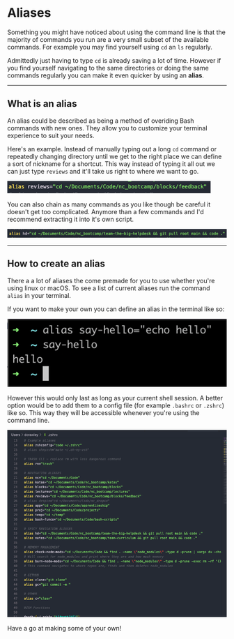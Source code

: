 # Aliases

Something you might have noticed about using the command line is that the majority of commands you run are a very small subset of the available commands. For example you may find yourself using `cd` an `ls` regularly.

Admittedly just having to type `cd` is already saving a lot of time. However if you find yourself navigating to the same directories or doing the same commands regularly you can make it even quicker by using an **alias**.

---

## What is an alias

An alias could be described as being a method of overiding Bash commands with new ones. They allow you to customize your terminal experience to suit your needs.

Here's an example. Instead of manually typing out a long `cd` command or repeatedly changing directory until we get to the right place we can define a sort of nickname for a shortcut. This way instead of typing it all out we can just type `reviews` and it'll take us right to where we want to go.

![A Simple Alias](./images/short-alias.png 'A simple alias')

You can also chain as many commands as you like though be careful it doesn't get too complicated. Anymore than a few commands and I'd recommend extracting it into it's own script.

![A more complicated alias](./images/longer-alias.png 'A more complicated alias')

---

## How to create an alias

There a a lot of aliases the come premade for you to use whether you're using linux or macOS. To see a list of current aliases run the command `alias` in your terminal.

If you want to make your own you can define an alias in the terminal like so:

![A temporary alias](./images/temp-alias.png 'A temporary alias')

However this would only last as long as your current shell session. A better option would be to add them to a config file (for example `.bashrc` or `.zshrc`) like so. This way they will be accessible whenever you're using the command line.

![A selection of permanent aliases](./images//zshrc.png 'A selection of permanent aliases')

Have a go at making some of your own!
